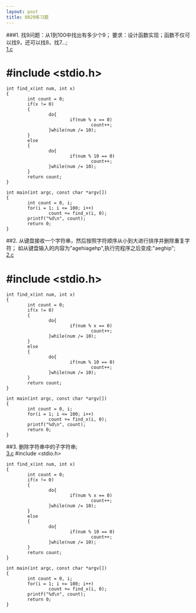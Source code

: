 ```yaml
---
layout: post
title: 0829练习题
---
```

###1.
找9问题：从1到100中找出有多少个9；
要求：设计函数实现；函数不仅可以找9，还可以找8，找7...;<br>
<a href="./1.c">1.c</a>
#	#include <stdio.h>
	
	int find_x(int num, int x)
	{
	        int count = 0;
	        if(x != 0)
	        {
	                do{
	                        if(num % x == 0)
	                                count++;
	                }while(num /= 10);
	        }
	        else
	        {
	                do{
	                        if(num % 10 == 0)
	                                count++;
	                }while(num /= 10);
	        }
	        return count;
	}
	
	int main(int argc, const char *argv[])
	{
	        int count = 0, i;
	        for(i = 1; i <= 100; i++)
	                count += find_x(i, 0);
	        printf("%d\n", count);
	        return 0;
	}
	
##2.
从键盘接收一个字符串，然后按照字符顺序从小到大进行排序并删除重复字符；
如从键盘输入的内容为"agehiagehp",执行完程序之后变成:"aeghip";<br>
<a href="./2.c">2.c</a>
#	#include <stdio.h>
	
	int find_x(int num, int x)
	{
	        int count = 0;
	        if(x != 0)
	        {
	                do{
	                        if(num % x == 0)
	                                count++;
	                }while(num /= 10);
	        }
	        else
	        {
	                do{
	                        if(num % 10 == 0)
	                                count++;
	                }while(num /= 10);
	        }
	        return count;
	}
	
	int main(int argc, const char *argv[])
	{
	        int count = 0, i;
	        for(i = 1; i <= 100; i++)
	                count += find_x(i, 0);
	        printf("%d\n", count);
	        return 0;
	}
	
##3.
删除字符串中的子字符串;<br>
<a href="./3.c">3.c</a>
 	#include <stdio.h>
	
	int find_x(int num, int x)
	{
	        int count = 0;
	        if(x != 0)
	        {
	                do{
	                        if(num % x == 0)
	                                count++;
	                }while(num /= 10);
	        }
	        else
	        {
	                do{
	                        if(num % 10 == 0)
	                                count++;
	                }while(num /= 10);
	        }
	        return count;
	}
	
	int main(int argc, const char *argv[])
	{
	        int count = 0, i;
	        for(i = 1; i <= 100; i++)
	                count += find_x(i, 0);
	        printf("%d\n", count);
	        return 0;
	}
	
